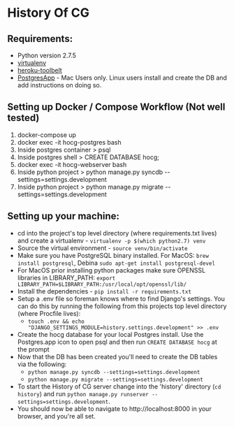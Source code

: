 # History Of CG

Requirements:
-------------
  * Python version 2.7.5
  * [virtualenv](https://pypi.python.org/pypi/virtualenv)
  * [heroku-toolbelt](https://toolbelt.heroku.com/osx)
  * [PostgresApp](http://postgresapp.com/) - Mac Users only. Linux users install and create the DB and add instructions on doing so.
  
Setting up Docker / Compose Workflow (Not well tested)
------------------------

1. docker-compose up
1. docker exec -it hocg-postgres bash
1. Inside postgres container > psql
1. Inside postgres shell > CREATE DATABASE hocg;
1. docker exec -it hocg-webserver bash
1. Inside python project > python manage.py syncdb --settings=settings.development
1. Inside python project > python manage.py migrate --settings=settings.development

Setting up your machine:
------------------------

  * cd into the project's top level directory (where requirements.txt lives) and create a virtualenv - `virtualenv -p $(which python2.7) venv`
  * Source the virtual environment - `source venv/bin/activate`
  * Make sure you have PostgreSQL binary installed. For MacOS: `brew install postgresql`, Debina `sudo apt-get install postgresql-devel`
  * For MacOS prior installing python packages make sure OPENSSL libraries in LIBRARY_PATH: `export LIBRARY_PATH=$LIBRARY_PATH:/usr/local/opt/openssl/lib/`
  * Install the dependencies - `pip install -r requirements.txt`
  * Setup a .env file so foreman knows where to find Django's settings. You can do this by running the following from this projects top level directory (where Procfile lives):
    * `touch .env && echo "DJANGO_SETTINGS_MODULE=history.settings.development" >> .env`
  * Create the hocg database for your local Postgres install. Use the Postgres.app icon to open psql and then run `CREATE DATABASE hocg` at the prompt
  * Now that the DB has been created you'll need to create the DB tables via the following:
    * `python manage.py syncdb --settings=settings.development`
    * `python manage.py migrate --settings=settings.development`
  * To start the History of CG server change into the 'history' directory (`cd history`) and run `python manage.py runserver --settings=settings.development`.
  * You should now be able to navigate to http://localhost:8000 in your browser, and you're all set.
